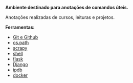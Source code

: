 **Ambiente destinado para anotações de comandos úteis.**

Anotações realizadas de cursos, leituras e projetos.

**Ferramentas:**

- [Git e Github](https://github.com/weslleyalmeid/Useful-Commands/blob/main/git_github.md)
- [os.path](https://github.com/weslleyalmeid/Useful-Commands/blob/main/os_path.md)
- [scrapy](https://github.com/weslleyalmeid/Useful-Commands/blob/main/scrapy.md)
- [shell](https://github.com/weslleyalmeid/Useful-Commands/blob/main/shell.md)
- [flask](https://github.com/weslleyalmeid/Useful-Commands/blob/main/flask.md)
- [Django](https://github.com/weslleyalmeid/Useful-Commands/blob/main/django.md)
- [ipdb](https://github.com/weslleyalmeid/Useful-Commands/blob/main/ipdb.md)
- [docker](https://github.com/weslleyalmeid/Useful-Commands/blob/main/docker.md)
